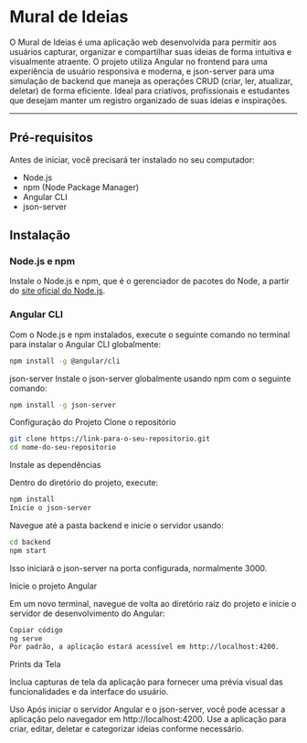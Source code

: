 # Mural de Ideias

O Mural de Ideias é uma aplicação web desenvolvida para permitir aos usuários capturar, organizar e compartilhar suas ideias de forma intuitiva e visualmente atraente. O projeto utiliza Angular no frontend para uma experiência de usuário responsiva e moderna, e json-server para uma simulação de backend que maneja as operações CRUD (criar, ler, atualizar, deletar) de forma eficiente. Ideal para criativos, profissionais e estudantes que desejam manter um registro organizado de suas ideias e inspirações.

---

## Pré-requisitos

Antes de iniciar, você precisará ter instalado no seu computador:
- Node.js
- npm (Node Package Manager)
- Angular CLI
- json-server

## Instalação

### Node.js e npm

Instale o Node.js e npm, que é o gerenciador de pacotes do Node, a partir do [site oficial do Node.js](https://nodejs.org/).

### Angular CLI

Com o Node.js e npm instalados, execute o seguinte comando no terminal para instalar o Angular CLI globalmente:

```bash
npm install -g @angular/cli
```
json-server
Instale o json-server globalmente usando npm com o seguinte comando:
```bash
npm install -g json-server
```
Configuração do Projeto
Clone o repositório

```bash
git clone https://link-para-o-seu-repositorio.git
cd nome-do-seu-repositorio
```
Instale as dependências

Dentro do diretório do projeto, execute:

```bash
npm install
Inicie o json-server
```

Navegue até a pasta backend e inicie o servidor usando:

```bash
cd backend
npm start
```
Isso iniciará o json-server na porta configurada, normalmente 3000.

Inicie o projeto Angular

Em um novo terminal, navegue de volta ao diretório raiz do projeto e inicie o servidor de desenvolvimento do Angular:

```bash
Copiar código
ng serve
Por padrão, a aplicação estará acessível em http://localhost:4200.
```
Prints da Tela

Inclua capturas de tela da aplicação para fornecer uma prévia visual das funcionalidades e da interface do usuário.

Uso
Após iniciar o servidor Angular e o json-server, você pode acessar a aplicação pelo navegador em http://localhost:4200. Use a aplicação para criar, editar, deletar e categorizar ideias conforme necessário.



